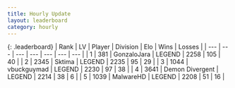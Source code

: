 ```yaml
---
title: Hourly Update
layout: leaderboard
category: hourly
---
```


{: .leaderboard}
| Rank | LV | Player | Division | Elo | Wins | Losses |
| --- | --- | --- | --- | --- | --- | --- |
| <span data-change="0">1</span> | 381 | <span title="ID: 650626">GonzaloJara</span> | LEGEND | <span data-change="0">2258</span> | <span data-change="0">105</span> | <span data-change="0">40</span> |
| <span data-change="0">2</span> | 2345 | <span title="ID: 353063">Sktima</span> | LEGEND | <span data-change="0">2235</span> | <span data-change="0">95</span> | <span data-change="0">29</span> |
| <span data-change="0">3</span> | 1044 | <span title="ID: 418052">vbuckguymad</span> | LEGEND | <span data-change="0">2230</span> | <span data-change="0">97</span> | <span data-change="0">38</span> |
| <span data-change="0">4</span> | 3641 | <span title="ID: 370081">Demon Divergent</span> | LEGEND | <span data-change="0">2214</span> | <span data-change="0">38</span> | <span data-change="0">6</span> |
| <span data-change="0">5</span> | 1039 | <span title="ID: 261794">MalwareHD</span> | LEGEND | <span data-change="0">2208</span> | <span data-change="0">51</span> | <span data-change="0">16</span> |
